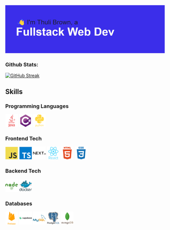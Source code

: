 
<img src="https://github.com/0ddFl3xx/0ddFl3xx/blob/main/download.png" alt="Thuli's Banner"/>

<h3 align="left">Github Stats:</h3>

[![GitHub Streak](https://github-readme-streak-stats.herokuapp.com/?user=0ddFl3xx)](https://git.io/streak-stats)

<h2 align="left">Skills</h2>
<h3 align="left">Programming Languages</h3>
  <img src="https://github.com/devicons/devicon/blob/master/icons/java/java-plain-wordmark.svg" alt="Java" width="40" height="40"/> 
  <img src="https://github.com/devicons/devicon/blob/master/icons/csharp/csharp-original.svg" alt="C#" width="40" height="40"/>
  <img src="https://github.com/devicons/devicon/blob/master/icons/python/python-plain-wordmark.svg" alt="Python" width="40" height="40"/>
  

<h3 align="left">Frontend Tech</h3>
  <img src="https://github.com/devicons/devicon/blob/master/icons/javascript/javascript-original.svg" alt="Js" width="40" height="40"/> 
  <img src="https://github.com/devicons/devicon/blob/master/icons/typescript/typescript-plain.svg" alt="Ts" width="40" height="40"/> 
  <img src="https://github.com/devicons/devicon/blob/master/icons/nextjs/nextjs-original-wordmark.svg" alt="Ts" width="40" height="40"/> 
  <img src="https://github.com/devicons/devicon/blob/master/icons/react/react-original-wordmark.svg" alt="Next.js" width="40" height="40"/> 
  <img src="https://github.com/devicons/devicon/blob/master/icons/html5/html5-plain-wordmark.svg" alt="HTML5" width="40" height="40"/>
  <img src="https://github.com/devicons/devicon/blob/master/icons/css3/css3-plain-wordmark.svg" alt="CSS3" width="40" height="40"/>
  
<h3 align="left">Backend Tech</h3>
  <img src="https://github.com/devicons/devicon/blob/master/icons/nodejs/nodejs-plain-wordmark.svg" alt="Node.js" width="40" height="40"/>
  <img src="https://github.com/devicons/devicon/blob/master/icons/docker/docker-original-wordmark.svg" alt="Docker" width="40" height="40"/> 

<h3 align="left">Databases</h3>
  <img src="https://github.com/devicons/devicon/blob/master/icons/firebase/firebase-plain-wordmark.svg" alt="Firebase" width="40" height="40"/> 
  <img src="https://github.com/devicons/devicon/blob/master/icons/supabase/supabase-original-wordmark.svg" alt="Supabase" width="40" height="40"/> 
  <img src="https://github.com/devicons/devicon/blob/master/icons/mysql/mysql-original-wordmark.svg" alt="MySQL" width="40" height="40"/> 
  <img src="https://github.com/devicons/devicon/blob/master/icons/postgresql/postgresql-original-wordmark.svg" alt="PostgresSQL" width="40" height="40"/> 
  <img src="https://github.com/devicons/devicon/blob/master/icons/mongodb/mongodb-original-wordmark.svg" alt="MongoDB" width="40" height="40"/> 



